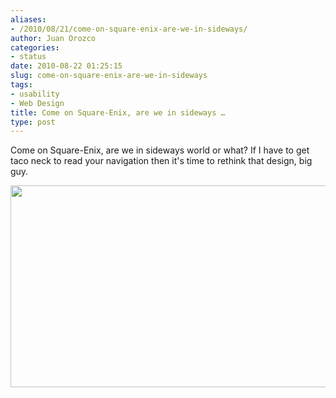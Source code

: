 ```yaml
---
aliases:
- /2010/08/21/come-on-square-enix-are-we-in-sideways/
author: Juan Orozco
categories:
- status
date: 2010-08-22 01:25:15
slug: come-on-square-enix-are-we-in-sideways
tags:
- usability
- Web Design
title: Come on Square-Enix, are we in sideways …
type: post
---
```


Come on Square-Enix, are we in sideways world or what? If I have to get taco neck to read your navigation then it's time to rethink that design, big guy.

[<img src="https://i1.wp.com/iam.juano.info/files/2010/08/SQUARE-ENIX-ONLINE-SHOP-Google-Chrome-8212010-92029-PM.bmp_-1024x571.jpg?resize=580%2C323" alt="" width="580" height="323" class="aligncenter size-large wp-image-2230" data-recalc-dims="1" />][1]

[1]: https://i0.wp.com/iam.juano.info/files/2010/08/SQUARE-ENIX-ONLINE-SHOP-Google-Chrome-8212010-92029-PM.bmp_.jpg